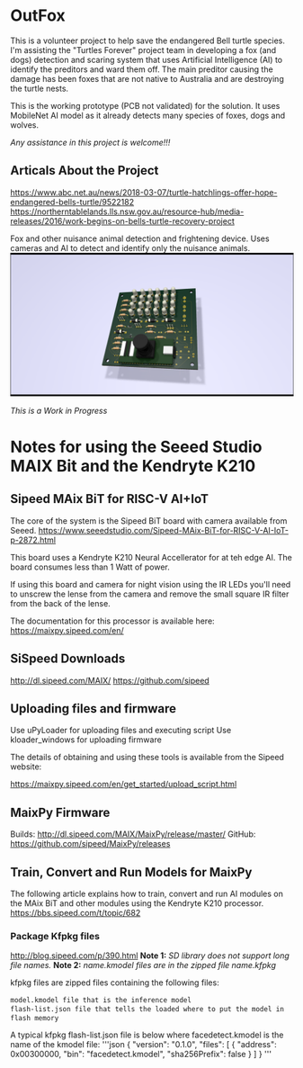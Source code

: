 # OutFox
This is a volunteer project to help save the endangered Bell turtle species. I'm assisting the "Turtles Forever" project team in developing a fox (and dogs) detection and scaring system that uses Artificial Intelligence (AI) to identify the preditors and ward them off. The main preditor causing the damage has been foxes that are not native to Australia and are destroying the turtle nests.

This is the working prototype (PCB not validated) for the solution. It uses MobileNet AI model as it already detects many species of foxes, dogs and wolves.

*Any assistance in this project is welcome!!!*

## Articals About the Project
https://www.abc.net.au/news/2018-03-07/turtle-hatchlings-offer-hope-endangered-bells-turtle/9522182
https://northerntablelands.lls.nsw.gov.au/resource-hub/media-releases/2016/work-begins-on-bells-turtle-recovery-project

Fox and other nuisance animal detection and frightening device. Uses cameras and AI to detect and identify only the nuisance animals.
![OutFox Control Board](/images/OutFox.png)

*This is a Work in Progress*
# Notes for using the Seeed Studio MAIX Bit and the Kendryte K210

## Sipeed MAix BiT for RISC-V AI+IoT
The core of the system is the Sipeed BiT board with camera available from Seeed. 
https://www.seeedstudio.com/Sipeed-MAix-BiT-for-RISC-V-AI-IoT-p-2872.html

This board uses a Kendryte K210 Neural Accellerator for at teh edge AI. The board consumes less than 1 Watt of power.

If using this board and camera for night vision using the IR LEDs you'll need to unscrew the lense from the camera and remove the small square IR filter from the back of the lense.

The documentation for this processor is available here:
https://maixpy.sipeed.com/en/

## SiSpeed Downloads
http://dl.sipeed.com/MAIX/
https://github.com/sipeed

## Uploading files and firmware
Use uPyLoader for uploading files and executing script
Use kloader_windows for uploading firmware

The details of obtaining and using these tools is available from the Sipeed website:

https://maixpy.sipeed.com/en/get_started/upload_script.html

## MaixPy Firmware
Builds:   http://dl.sipeed.com/MAIX/MaixPy/release/master/
GitHub: https://github.com/sipeed/MaixPy/releases

## Train, Convert and Run Models for MaixPy 
The following article explains how to train, convert and run AI modules on the MAix BiT and other modules using the Kendryte K210 processor.
https://bbs.sipeed.com/t/topic/682

### Package Kfpkg files
http://blog.sipeed.com/p/390.html
**Note 1:** *SD library does not support long file names.*
**Note 2:** *name.kmodel files are in the zipped file name.kfpkg*

kfpkg files are zipped files containing the following files:

	model.kmodel file that is the inference model
	flash-list.json file that tells the loaded where to put the model in flash memory
	
A typical kfpkg flash-list.json file is below where facedetect.kmodel is the name of the kmodel file:
'''json
{
    "version": "0.1.0",
     "files": [
        {
            "address": 0x00300000,
            "bin": "facedetect.kmodel",
            "sha256Prefix": false
        }
    ]
}
'''
